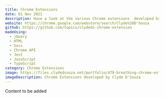 ```yaml
---
title: Chrome Extensions
date: 01 Nov 2021
description: Have a look at the various Chrome extensions  developed by Clyde.
website: https://chrome.google.com/webstore/search/Clyde%20D'Souza
github: https://github.com/topics/clydedz-chrome-extension
madeUsing:
  - jQuery
  - HTML
  - Sass
  - Chrome API
  - Jest
  - JavaScript
  - TypeScript
category: Chrome Extensions
image: https://files.clydedsouza.net/portfolio/478-breathing-chrome-ext.png
imageDescription: Chrome Extensions developed by Clyde D'Souza
---
```


Content to be added
